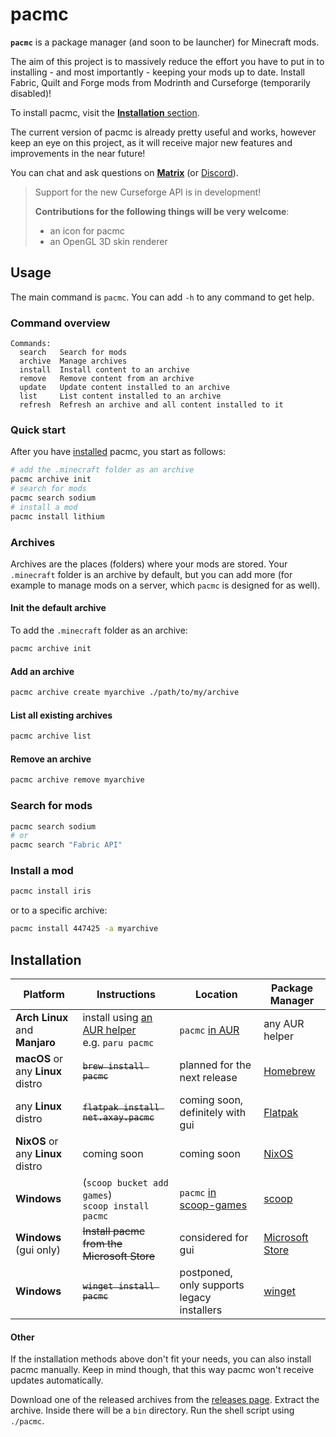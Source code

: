 # pacmc

**`pacmc`** is a package manager (and soon to be launcher) for Minecraft mods.

The aim of this project is to massively reduce the effort you have to put in to installing - and most importantly -
keeping your mods up to date. Install Fabric, Quilt and Forge mods from Modrinth and Curseforge
(temporarily disabled)!

To install pacmc, visit the [**Installation** section](#installation).

The current version of pacmc is already pretty useful and works, however keep an eye on this project, as it will receive
major new features and improvements in the near future!

You can chat and ask questions on [**Matrix**](https://matrix.to/#/#kotlinmc:axay.net) (or
[Discord](https://discord.com/invite/CJDUVuJ)).

> Support for the new Curseforge API is in development!
>
> **Contributions for the following things will be very welcome**:
> - an icon for pacmc
> - an OpenGL 3D skin renderer

## Usage

The main command is `pacmc`. You can add `-h` to any command to get help.

### Command overview

```
Commands:
  search   Search for mods
  archive  Manage archives
  install  Install content to an archive
  remove   Remove content from an archive
  update   Update content installed to an archive
  list     List content installed to an archive
  refresh  Refresh an archive and all content installed to it
```

### Quick start

After you have [installed](#installation) pacmc, you start as follows:

```bash
# add the .minecraft folder as an archive
pacmc archive init
# search for mods
pacmc search sodium
# install a mod
pacmc install lithium
```

### Archives

Archives are the places (folders) where your mods are stored. Your `.minecraft` folder is an archive by default, but you
can add more (for example to manage mods on a server, which `pacmc` is designed for as well).

#### Init the default archive

To add the `.minecraft` folder as an archive:

```zsh
pacmc archive init
```

#### Add an archive

```zsh
pacmc archive create myarchive ./path/to/my/archive
```

#### List all existing archives

```zsh
pacmc archive list
```

#### Remove an archive

```zsh
pacmc archive remove myarchive
```

### Search for mods

```zsh
pacmc search sodium
# or
pacmc search "Fabric API"
```

### Install a mod

```zsh
pacmc install iris
```

or to a specific archive:

```zsh
pacmc install 447425 -a myarchive
```

## Installation

| Platform                          | Instructions                                                                                       | Location                                                                                       | Package Manager                                                       |
|-----------------------------------|----------------------------------------------------------------------------------------------------|------------------------------------------------------------------------------------------------|-----------------------------------------------------------------------|
| **Arch Linux** and **Manjaro**    | install using [an AUR helper](https://wiki.archlinux.org/title/AUR_helpers) <br> e.g. `paru pacmc` | `pacmc` [in AUR](https://aur.archlinux.org/packages/pacmc/)                                    | any AUR helper                                                        |
| **macOS** or any **Linux** distro | <del> `brew install pacmc` </del>                                                                  | planned for the next release                                                                   | [Homebrew](https://brew.sh/)                                          |
| any **Linux** distro              | <del>`flatpak install net.axay.pacmc` </del>                                                       | coming soon, definitely with gui                                                               | [Flatpak](https://flatpak.org/)                                       |
| **NixOS** or any **Linux** distro | coming soon                                                                                        | coming soon                                                                                    | [NixOS](https://nixos.org/)                                           |
| **Windows**                       | (`scoop bucket add games`) <br> `scoop install pacmc`                                              | `pacmc` [in scoop-games](https://github.com/Calinou/scoop-games/blob/master/bucket/pacmc.json) | [scoop](https://scoop.sh)                                             |
| **Windows** (gui only)            | <del> Install pacmc from the Microsoft Store </del>                                                | considered for gui                                                                             | [Microsoft Store](https://www.microsoft.com/de-de/store/apps/windows) |
| **Windows**                       | <del> `winget install pacmc` </del>                                                                | postponed, only supports legacy installers                                                     | [winget](https://github.com/microsoft/winget-cli)                     |

#### Other

If the installation methods above don't fit your needs, you can also install pacmc manually. Keep in mind though, that
this way pacmc won't receive updates automatically.

Download one of the released archives from the [releases page](https://github.com/bluefireoly/pacmc/releases). Extract
the archive. Inside there will be a `bin` directory. Run the shell script using `./pacmc`.
